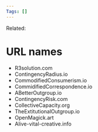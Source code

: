 ```yaml
---
Tags: []
---
```

Related: 
# URL names

- R3solution.com
- ContingencyRadius.io
- CommodifiedConsumerism.io
- CommidifiedCorrespondence.io
- ABetterOutgroup.io
- ContingencyRisk.com
- CollectiveCapacity.org
- TheExtitutionalOutgroup.io
- OpenMagick.art
- Alive-vital-creative.info
